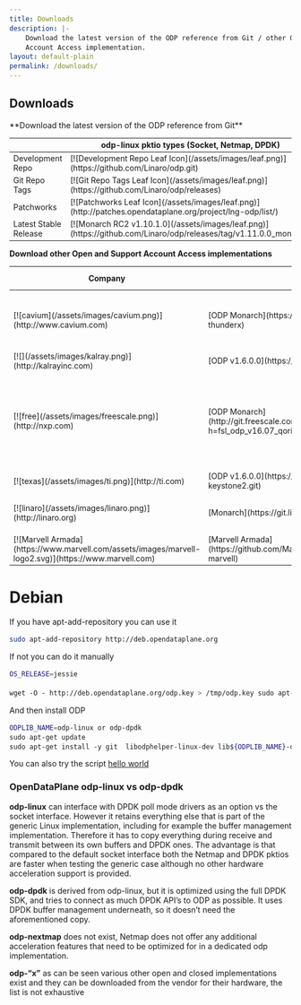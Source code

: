 ```yaml
---
title: Downloads
description: |-
    Download the latest version of the ODP reference from Git / other Open and Support
    Account Access implementation.
layout: default-plain
permalink: /downloads/
---
```

## Downloads
<div class="row">
<div class="col-md-6" markdown="1">
**Download the latest version
of the ODP reference from Git**
<div class="responsive-table">
<table id="TABLE_13">

<thead id="THEAD_14">

<tr id="TR_15">

<th>
</th>

<th colspan="1" id="TH_17">odp-linux pktio types
(Socket, Netmap, DPDK)</th>

</tr>

</thead>

<tbody id="TBODY_19">

<tr id="TR_20">

<td rowspan="1" id="TD_21">Development Repo</td>

<td id="TD_22" markdown="1">
[![Development Repo Leaf Icon](/assets/images/leaf.png)](https://github.com/Linaro/odp.git)
</td>

</tr>

<tr id="TR_27">

<td rowspan="1" id="TD_28">Git Repo Tags</td>

<td id="TD_29" markdown="1">
[![Git Repo Tags Leaf Icon](/assets/images/leaf.png)](https://github.com/Linaro/odp/releases)
</td>

</tr>

<tr id="TR_34">

<td rowspan="1" id="TD_35">Patchworks</td>

<td id="TD_36" markdown="1">
[![Patchworks Leaf Icon](/assets/images/leaf.png)](http://patches.opendataplane.org/project/lng-odp/list/)
</td>

</tr>

<tr id="TR_41">

<td rowspan="1" id="TD_42">Latest Stable Release</td>

<td id="TD_43" markdown="1">
[![Monarch RC2 v1.10.1.0](/assets/images/leaf.png)](https://github.com/Linaro/odp/releases/tag/v1.11.0.0_monarch)
</td>

</tr>
</tbody>
</table>

</div>
</div>

<div class="col-md-6" markdown="1">

**Download other Open and Support
Account Access implementations**

<div class="responsive-table">

<table id="TABLE_51">

<thead id="THEAD_52">

<tr id="TR_53">

<th colspan="1" id="TH_54">Company</th>

<th colspan="1" id="TH_55">Repo</th>

<th colspan="1" id="TH_56">Supported Platforms</th>

</tr>

</thead>

<tbody id="TBODY_57">

<tr id="TR_58">

<td id="TD_59" markdown="1">
[![cavium](/assets/images/cavium.png)](http://www.cavium.com)
</td>

<td id="TD_62" markdown="1">
[ODP Monarch](https://github.com/Linaro/odp-thunderx)
</td>

<td id="TD_64">ThunderX CN88xx 24-48 core ARMv8 OCTEON TX CN83/81xx 1-24 core ARMv8</td>

</tr>

<tr id="TR_67">

<td id="TD_68" markdown="1">
[![](/assets/images/kalray.png)](http://kalrayinc.com)
</td>

<td id="TD_71" markdown="1">
[ODP v1.6.0.0](https://github.com/kalray/odp-mppa/)
</td>

<td id="TD_73">MPPA</td>

</tr>

<tr id="TR_74">

<td id="TD_75" markdown="1">
[![free](/assets/images/freescale.png)](http://nxp.com)
</td>

<td id="TD_78" markdown="1">
[ODP Monarch](http://git.freescale.com/git/cgit.cgi/ppc/sdk/odp.git/?h=fsl_odp_v16.07_qoriq)
</td>

<td id="TD_80">QorIQ – ARM based DPAA2 architecture LS2080, LS2085 QorIQ – ARM & PowerPC based DPAA architecture LS1043</td>

</tr>

<tr id="TR_83">

<td id="TD_84" markdown="1">
[![texas](/assets/images/ti.png)](http://ti.com)
</td>

<td id="TD_87" markdown="1">
[ODP v1.6.0.0](https://git.linaro.org/lng/odp-keystone2.git)
</td>

</tr>

<tr id="TR_90">

<td id="TD_91" markdown="1">
[![linaro](/assets/images/linaro.png)](http://linaro.org)
</td>

<td id="TD_94" markdown="1">
[Monarch](https://git.linaro.org/lng/odp-dpdk.git)
</td>

<td id="TD_96">PCIe NIC optimised implementation (odp-dpdk)</td>

</tr>

<tr id="TR_90">
<td id="TD_91" markdown="1">
[![Marvell Armada](https://www.marvell.com/assets/images/marvell-logo2.svg)](https://www.marvell.com)
</td>
<td id="TD_94" markdown="1">
[Marvell Armada](https://github.com/MarvellEmbeddedProcessors/odp-marvell)
</td>
<td id="TD_96">Marvell ARMADA SoC Implementation.</td>
</tr>


</tbody>

</table>
</div>
</div>

<div markdown="1">

# Debian

If you have apt-add-repository you can use it

```bash
sudo apt-add-repository http://deb.opendataplane.org
```

If not you can do it manually

```bash
OS_RELEASE=jessie

wget -O - http://deb.opendataplane.org/odp.key > /tmp/odp.key sudo apt-key add /tmp/odp.key echo "deb http://deb.opendataplane.org ${OS_RELEASE} main"  |sudo tee /etc/apt/sources.list.d/odp.list


```

And then install ODP

```bash
ODPLIB_NAME=odp-linux or odp-dpdk
sudo apt-get update
sudo apt-get install -y git  libodphelper-linux-dev lib${ODPLIB_NAME}-dev
```

You can also try the script [hello world](http://opendataplane.org/hello-world/)


### OpenDataPlane odp-linux vs odp-dpdk

**odp-linux** can interface with DPDK poll mode drivers as an option vs the socket interface. However it retains everything else that is part of the generic Linux implementation, including for example the buffer management implementation. Therefore it has to copy everything during receive and transmit between its own buffers and DPDK ones.
The advantage is that compared to the default socket interface both the Netmap and DPDK pktios are faster when testing the generic case although no other hardware acceleration support is provided.

**odp-dpdk** is derived from odp-linux, but it is optimized using the full DPDK SDK, and tries to connect as much DPDK API’s to ODP as possible. It uses DPDK buffer management underneath, so it doesn’t need the aforementioned copy.

**odp-nextmap** does not exist, Netmap does not offer any additional acceleration features that need to be optimized for in a dedicated odp implementation.

**odp-“x”** as can be seen various other open and closed implementations exist and they can be downloaded from the vendor for their hardware, the list is not exhaustive
</div>
